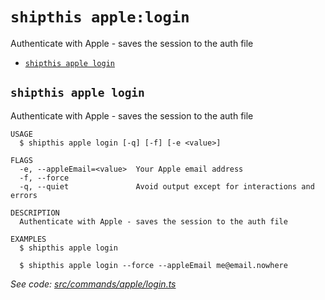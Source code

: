 `shipthis apple:login`
======================

Authenticate with Apple - saves the session to the auth file

* [`shipthis apple login`](#shipthis-apple-login)

## `shipthis apple login`

Authenticate with Apple - saves the session to the auth file

```
USAGE
  $ shipthis apple login [-q] [-f] [-e <value>]

FLAGS
  -e, --appleEmail=<value>  Your Apple email address
  -f, --force
  -q, --quiet               Avoid output except for interactions and errors

DESCRIPTION
  Authenticate with Apple - saves the session to the auth file

EXAMPLES
  $ shipthis apple login

  $ shipthis apple login --force --appleEmail me@email.nowhere
```

_See code: [src/commands/apple/login.ts](https://gitlab.com/shipthis.cc/shipthis-cli/blob/v0.0.8/src/commands/apple/login.ts)_
